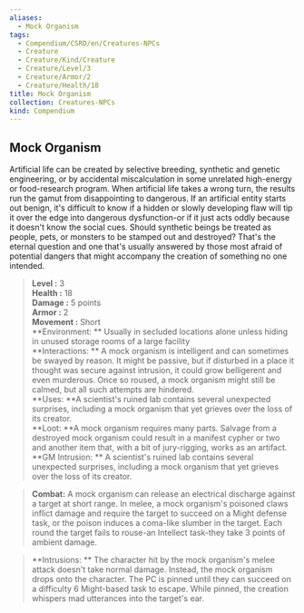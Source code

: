 ```yaml
---
aliases:
  - Mock Organism
tags:
  - Compendium/CSRD/en/Creatures-NPCs
  - Creature
  - Creature/Kind/Creature
  - Creature/Level/3
  - Creature/Armor/2
  - Creature/Health/18
title: Mock Organism
collection: Creatures-NPCs
kind: Compendium
---
```

## Mock Organism  
Artificial life can be created by selective breeding, synthetic and genetic engineering, or by accidental miscalculation in some unrelated high-energy or food-research program. When artificial life takes a wrong turn, the results run the gamut from disappointing to dangerous. If an artificial entity starts out benign, it's difficult to know if a hidden or slowly developing flaw will tip it over the edge into dangerous dysfunction-or if it just acts oddly because it doesn't know the social cues. Should synthetic beings be treated as people, pets, or monsters to be stamped out and destroyed? That's the eternal question and one that's usually answered by those most afraid of potential dangers that might accompany the creation of something no one intended.  

  
> **Level :** 3  
> **Health :** 18  
> **Damage :** 5 points  
> **Armor :** 2  
> **Movement :** Short  
> **Environment: ** Usually in secluded locations alone unless hiding in unused storage rooms of a large facility  
> **Interactions: ** A mock organism is intelligent and can sometimes be swayed by reason. It might be passive, but if disturbed in a place it thought was secure against intrusion, it could grow belligerent and even murderous. Once so roused, a mock organism might still be calmed, but all such attempts are hindered.  
> **Uses: **A scientist's ruined lab contains several unexpected surprises, including a mock organism that yet grieves over the loss of its creator.  
> **Loot: **A mock organism requires many parts. Salvage from a destroyed mock organism could result in a manifest cypher or two and another item that, with a bit of jury-rigging, works as an artifact.  
> **GM Intrusion: ** A scientist's ruined lab contains several unexpected surprises, including a mock organism that yet grieves over the loss of its creator.  

> **Combat:** 
> A mock organism can release an electrical discharge against a target at short range. In melee, a mock organism's poisoned claws inflict damage and require the target to succeed on a Might defense task, or the poison induces a coma-like slumber in the target. Each round the target fails to rouse-an Intellect task-they take 3 points of ambient damage.  
  

> **Intrusions: ** 
> The character hit by the mock organism's melee attack doesn't take normal damage. Instead, the mock organism drops onto the character. The PC is pinned until they can succeed on a difficulty 6 Might-based task to escape. While pinned, the creation whispers mad utterances into the target's ear.  
